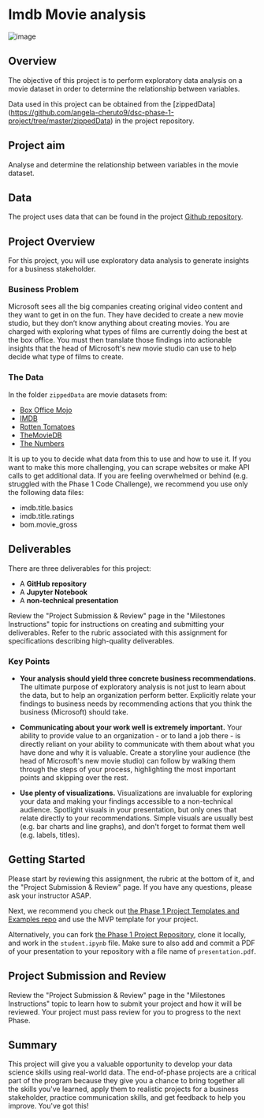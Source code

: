# Imdb Movie analysis

![image](https://user-images.githubusercontent.com/104419035/196173305-b84507e2-5c35-4a23-9202-486854ea24c1.png)

## Overview

The objective of this project is to perform exploratory data analysis on a movie dataset in order to determine the relationship between variables.

Data used in this project can be obtained from the [zippedData] (https://github.com/angela-cheruto9/dsc-phase-1-project/tree/master/zippedData) in the project repository.

## Project aim

Analyse and determine the relationship between variables in the movie dataset.

## Data
The project uses data that can be found in the project [Github repository](https://github.com/angela-cheruto9/dsc-phase-1-project).

## Project Overview

For this project, you will use exploratory data analysis to generate insights for a business stakeholder.

### Business Problem

Microsoft sees all the big companies creating original video content and they want to get in on the fun. They have decided to create a new movie studio, but they don’t know anything about creating movies. You are charged with exploring what types of films are currently doing the best at the box office. You must then translate those findings into actionable insights that the head of Microsoft's new movie studio can use to help decide what type of films to create.

### The Data

In the folder `zippedData` are movie datasets from:

* [Box Office Mojo](https://www.boxofficemojo.com/)
* [IMDB](https://www.imdb.com/)
* [Rotten Tomatoes](https://www.rottentomatoes.com/)
* [TheMovieDB](https://www.themoviedb.org/)
* [The Numbers](https://www.the-numbers.com/)

It is up to you to decide what data from this to use and how to use it. If you want to make this more challenging, you can scrape websites or make API calls to get additional data. If you are feeling overwhelmed or behind (e.g. struggled with the Phase 1 Code Challenge), we recommend you use only the following data files:

* imdb.title.basics
* imdb.title.ratings
* bom.movie_gross

## Deliverables

There are three deliverables for this project:

* A **GitHub repository**
* A **Jupyter Notebook**
* A **non-technical presentation**

Review the "Project Submission & Review" page in the "Milestones Instructions" topic for instructions on creating and submitting your deliverables. Refer to the rubric associated with this assignment for specifications describing high-quality deliverables.

### Key Points

* **Your analysis should yield three concrete business recommendations.** The ultimate purpose of exploratory analysis is not just to learn about the data, but to help an organization perform better. Explicitly relate your findings to business needs by recommending actions that you think the business (Microsoft) should take.

* **Communicating about your work well is extremely important.** Your ability to provide value to an organization - or to land a job there - is directly reliant on your ability to communicate with them about what you have done and why it is valuable. Create a storyline your audience (the head of Microsoft's new movie studio) can follow by walking them through the steps of your process, highlighting the most important points and skipping over the rest.

* **Use plenty of visualizations.** Visualizations are invaluable for exploring your data and making your findings accessible to a non-technical audience. Spotlight visuals in your presentation, but only ones that relate directly to your recommendations. Simple visuals are usually best (e.g. bar charts and line graphs), and don't forget to format them well (e.g. labels, titles).

## Getting Started

Please start by reviewing this assignment, the rubric at the bottom of it, and the "Project Submission & Review" page. If you have any questions, please ask your instructor ASAP.

Next, we recommend you check out [the Phase 1 Project Templates and Examples repo](https://github.com/learn-co-curriculum/dsc-project-template) and use the MVP template for your project.

Alternatively, you can fork [the Phase 1 Project Repository](https://github.com/learn-co-curriculum/dsc-phase-1-project), clone it locally, and work in the `student.ipynb` file. Make sure to also add and commit a PDF of your presentation to your repository with a file name of `presentation.pdf`.

## Project Submission and Review

Review the "Project Submission & Review" page in the "Milestones Instructions" topic to learn how to submit your project and how it will be reviewed. Your project must pass review for you to progress to the next Phase.

## Summary

This project will give you a valuable opportunity to develop your data science skills using real-world data. The end-of-phase projects are a critical part of the program because they give you a chance to bring together all the skills you've learned, apply them to realistic projects for a business stakeholder, practice communication skills, and get feedback to help you improve. You've got this!
